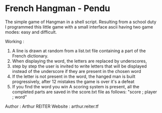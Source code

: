 # French Hangman - Pendu

The simple game of Hangman in a shell script.
Resulting from a school duty I programmed this little game with a small interface ascii having two game modes: easy and difficult.

Working :
1. A line is drawn at random from a list.txt file containing a part of the French dictionary.
2. When displaying the word, the letters are replaced by underscores,
3. step by step the user is invited to write letters that will be displayed instead of the underscore if they are present in the chosen word
4. If the letter is not present in the word, the hanged man is built progressively, after 12 mistakes the game is over it's a defeat
5. If you find the word you win
A scoring system is present, all the completed parts are saved in the score.txt file as follows:
"score ; player ; word"


Author : Arthur REITER
Website : arthur.reiter.tf 
